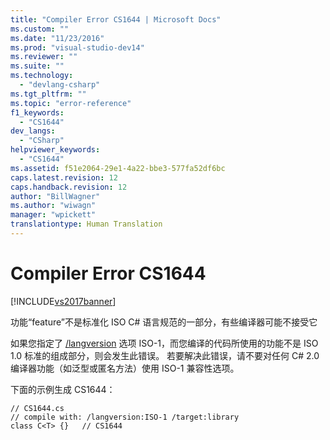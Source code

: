 ```yaml
---
title: "Compiler Error CS1644 | Microsoft Docs"
ms.custom: ""
ms.date: "11/23/2016"
ms.prod: "visual-studio-dev14"
ms.reviewer: ""
ms.suite: ""
ms.technology: 
  - "devlang-csharp"
ms.tgt_pltfrm: ""
ms.topic: "error-reference"
f1_keywords: 
  - "CS1644"
dev_langs: 
  - "CSharp"
helpviewer_keywords: 
  - "CS1644"
ms.assetid: f51e2064-29e1-4a22-bbe3-577fa52df6bc
caps.latest.revision: 12
caps.handback.revision: 12
author: "BillWagner"
ms.author: "wiwagn"
manager: "wpickett"
translationtype: Human Translation
---
```

# Compiler Error CS1644
[!INCLUDE[vs2017banner](../../../csharp/includes/vs2017banner.md)]

功能“feature”不是标准化 ISO C\# 语言规范的一部分，有些编译器可能不接受它  
  
 如果您指定了 [\/langversion](../../../csharp/language-reference/compiler-options/langversion-compiler-option.md) 选项 ISO\-1，而您编译的代码所使用的功能不是 ISO 1.0 标准的组成部分，则会发生此错误。  若要解决此错误，请不要对任何 C\# 2.0 编译器功能（如泛型或匿名方法）使用 ISO\-1 兼容性选项。  
  
 下面的示例生成 CS1644：  
  
```  
// CS1644.cs  
// compile with: /langversion:ISO-1 /target:library  
class C<T> {}   // CS1644  
```